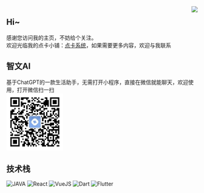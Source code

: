 <img align="right" src="https://github-readme-stats.vercel.app/api?username=JiangJuHong&show_icons=true&hide_border=true&theme=vue-dark" />


## Hi~
感谢您访问我的主页，不妨给个关注。  
欢迎光临我的点卡小铺：[点卡系统](https://pay.huic.top)，如果需要更多内容，欢迎与我联系

## 智文AI
基于ChatGPT的一款生活助手，无需打开小程序，直接在微信就能聊天，欢迎使用，打开微信扫一扫  
<img src="https://github.com/JiangJuHong/JiangJuHong/blob/main/ai-text-mp.jpg" width="150px" height="150px" />

## 技术栈
![JAVA](https://img.shields.io/badge/-java-red?logo=java)
![React](https://img.shields.io/badge/-React-blue?logo=react)
![VueJS](https://img.shields.io/badge/-Vue-green?logo=vuejs)
![Dart](https://img.shields.io/badge/-Dart-blue?logo=dart)
![Flutter](https://img.shields.io/badge/-Flutter-%23F05032?logo=flutter&logoColor=%23ffffff)
